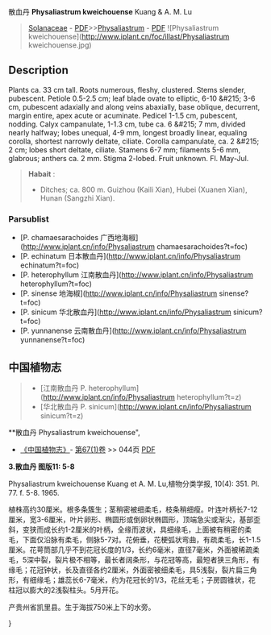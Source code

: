 散血丹 **Physaliastrum kweichouense** Kuang & A. M. Lu

> [Solanaceae](http://www.iplant.cn/info/Solanaceae?t=foc) - [PDF](http://www.iplant.cn/foc/pdf/Solanaceae.pdf)>>[Physaliastrum](http://www.iplant.cn/info/Physaliastrum?t=foc) - [PDF](http://www.iplant.cn/foc/pdf/Physaliastrum.pdf)
![Physaliastrum kweichouense](http://www.iplant.cn/foc/illast/Physaliastrum kweichouense.jpg)

## Description

Plants ca. 33 cm tall. Roots numerous, fleshy, clustered. Stems slender, pubescent. Petiole 0.5-2.5 cm; leaf blade ovate to elliptic, 6-10 &amp;#215; 3-6 cm, pubescent adaxially and along veins abaxially, base oblique, decurrent, margin entire, apex acute or acuminate. Pedicel 1-1.5 cm, pubescent, nodding. Calyx campanulate, 1-1.3 cm, tube ca. 6 &amp;#215; 7 mm, divided nearly halfway; lobes unequal, 4-9 mm, longest broadly linear, equaling corolla, shortest narrowly deltate, ciliate. Corolla campanulate, ca. 2 &amp;#215; 2 cm; lobes short deltate, ciliate. Stamens 6-7 mm; filaments 5-6 mm, glabrous; anthers ca. 2 mm. Stigma 2-lobed. Fruit unknown. Fl. May-Jul.

> **Habait** : 
>* Ditches; ca. 800 m. Guizhou (Kaili Xian), Hubei (Xuanen Xian), Hunan (Sangzhi Xian).

### Parsublist

* [P.  chamaesarachoides  广西地海椒](http://www.iplant.cn/info/Physaliastrum chamaesarachoides?t=foc)
* [P.  echinatum  日本散血丹](http://www.iplant.cn/info/Physaliastrum echinatum?t=foc)
* [P.  heterophyllum  江南散血丹](http://www.iplant.cn/info/Physaliastrum heterophyllum?t=foc)
* [P.  sinense  地海椒](http://www.iplant.cn/info/Physaliastrum sinense?t=foc)
* [P.  sinicum  华北散血丹](http://www.iplant.cn/info/Physaliastrum sinicum?t=foc)
* [P.  yunnanense  云南散血丹](http://www.iplant.cn/info/Physaliastrum yunnanense?t=foc)

## 中国植物志

> * [江南散血丹  P.  heterophyllum](http://www.iplant.cn/info/Physaliastrum heterophyllum?t=z)
> * [华北散血丹  P.  sinicum](http://www.iplant.cn/info/Physaliastrum sinicum?t=z)

**散血丹 Physaliastrum kweichouense",

* [《中国植物志》](http://www.iplant.cn/frps)- [第67(1)卷](http://www.iplant.cn/frps/vol/67(1)) >> 044页 [PDF](http://www.iplant.cn/frps/pdf/67(1)/044a.pdf)

**3.散血丹 图版11: 5-8**

Physaliastrum kweichouense Kuang et A. M. Lu,植物分类学报, 10(4): 351. Pl. 77. f. 5-8. 1965.

植株高约30厘米。根多条簇生；茎稍密被细柔毛，枝条稍细瘦。叶连叶柄长7-12厘米，宽3-6厘米，叶片卵形、椭圆形或倒卵状椭圆形，顶端急尖或渐尖，基部歪斜，变狭而成长约1-2厘米的叶柄，全缘而波状，具细缘毛，上面被有稍密的柔毛，下面仅沿脉有柔毛，侧脉5-7对。花俯垂，花梗弧状弯曲，有疏柔毛，长1-1.5厘米。花萼筒部几乎不到花冠长度的1/3，长约6毫米，直径7毫米，外面被稀疏柔毛，5深中裂，裂片极不相等，最长者阔条形，与花冠等高，最短者狭三角形，有缘毛；花冠钟状，长及直径各约2厘米，外面密被细柔毛，具5浅裂，裂片扁三角形，有细缘毛；雄蕊长6-7毫米，约为花冠长的1/3，花丝无毛；子房圆锥状，花柱冠以膨大的2浅裂柱头。5月开花。

产贵州省凯里县。生于海拔750米上下的水旁。

}